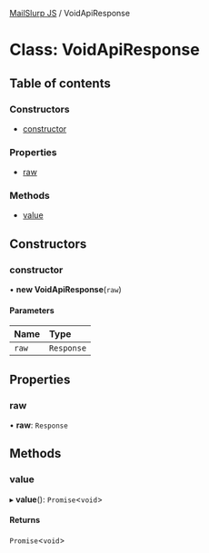 [MailSlurp JS](../README.md) / VoidApiResponse

# Class: VoidApiResponse

## Table of contents

### Constructors

- [constructor](VoidApiResponse.md#constructor)

### Properties

- [raw](VoidApiResponse.md#raw)

### Methods

- [value](VoidApiResponse.md#value)

## Constructors

### constructor

• **new VoidApiResponse**(`raw`)

#### Parameters

| Name | Type |
| :------ | :------ |
| `raw` | `Response` |

## Properties

### raw

• **raw**: `Response`

## Methods

### value

▸ **value**(): `Promise`<`void`\>

#### Returns

`Promise`<`void`\>
